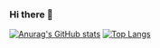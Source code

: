 ### Hi there 👋

[![Anurag's GitHub stats](https://github-readme-stats.vercel.app/api?username=xnips)](https://github.com/anuraghazra/github-readme-stats)
[![Top Langs](https://github-readme-stats.vercel.app/api/top-langs/?username=xnips)](https://github.com/anuraghazra/github-readme-stats)
<!--
**XnipS/XnipS** is a ✨ _special_ ✨ repository because its `README.md` (this file) appears on your GitHub profile.

Here are some ideas to get you started:

- 🔭 I’m currently working on ...
- 🌱 I’m currently learning ...
- 👯 I’m looking to collaborate on ...
- 🤔 I’m looking for help with ...
- 💬 Ask me about ...
- 📫 How to reach me: ...
- 😄 Pronouns: ...
- ⚡ Fun fact: ...
-->
